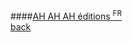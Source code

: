 ####[AH AH AH éditions <sup>FR</sup>](http://www.ahahah-editions.fr)
<br />
<a href="" class="back">back</a>